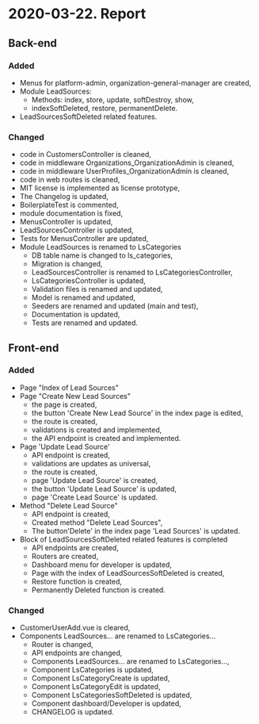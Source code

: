 # 2020-03-22. Report
## Back-end
### Added
- Menus for platform-admin, organization-general-manager are created,
- Module LeadSources:
     - Methods: index, store, update, softDestroy, show,
     - indexSoftDeleted, restore, permanentDelete.
- LeadSourcesSoftDeleted related features.

### Changed
- code in CustomersController is cleaned,
- code in middleware Organizations_OrganizationAdmin is cleaned,
- code in middleware UserProfiles_OrganizationAdmin is cleaned,
- code in web routes is cleaned,
- MIT license is implemented as license prototype,
- The Changelog is updated,
- BoilerplateTest is commented,
- module documentation is fixed,
- MenusController	is updated,
- LeadSourcesController is updated,
- Tests for MenusController are updated,
- Module LeadSources is renamed to LsCategories
    - DB table name is changed to ls_categories,
    - Migration is changed,
    - LeadSourcesController is renamed to LsCategoriesController,
    - LsCategoriesController is updated,
    - Validation files is renamed and updated,
    - Model is renamed and updated,
    - Seeders are renamed and updated (main and test),
    - Documentation is updated,
    - Tests are renamed and updated.

## Front-end
### Added
- Page "Index of Lead Sources"
- Page "Create New Lead Sources"
     - the page is created,
     - the button 'Create New Lead Source' in the index page is
    edited,
     - the route is created,
     - validations is created and implemented,
     - the API endpoint is created and implemented.
- Page 'Update Lead Source'
    - API endpoint is created,
    - validations are updates as universal,
    - the route is created,
    - page 'Update Lead Source' is created,
    - the button 'Update Lead Source' is updated,
    - page 'Create Lead Source' is updated.
- Method "Delete Lead Source"
    - API endpoint is created,
    - Created method "Delete Lead Sources",
    - The button'Delete' in the index page 'Lead Sources' is updated.
- Block of LeadSourcesSoftDeleted related features is completed
    - API endpoints are created,
    - Routers are created,
    - Dashboard menu for developer is updated,
    - Page with the index of LeadSourcesSoftDeleted is created,
    - Restore function is created,
    - Permanently Deleted function is created.
### Changed
- CustomerUserAdd.vue is cleared,
- Components LeadSources... are renamed to LsCategories...
    - Router is changed,
	- API endpoints are changed,
	- Components LeadSources... are renamed to LsCategories...,
	- Component LsCategories is updated,
	- Component LsCategoryCreate is updated,
	- Component LsCategoryEdit is updated,
	- Component LsCategoriesSoftDeleted is updated,
	- Component dashboard/Developer is updated,
	- CHANGELOG is updated.


